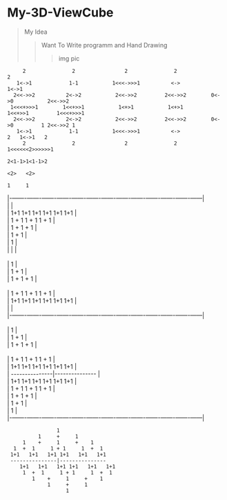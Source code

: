 # My-3D-ViewCube



>My Idea 
>>Want To Write programm and Hand Drawing
>>>img pic

                                                                                                   
         2               2                2               2                              2            
       1<->1            1-1           1<<<->>>1          <->                           1<->1         
      2<<->>2          2<->2           2<<->>2         2<<->>2        0<->0           2<<->>2        
     1<<<+>>>1        1<<+>>1           1<+>1           1<+>1        1<<+>>1         1<<<+>>>1        
      2<<->>2          2<->2           2<<->>2         2<<->>2        0<->0         1 2<<->>2 1      
       1<->1            1-1           1<<<->>>1          <->                       2   1<->1   2      
         2               2                2               2                       1<<<<<<2>>>>>>1     
                                                                                   2<1-1>1<1-1>2     
                                                                                     <2>   <2>          
                                                                                      1     1        
                                                                           
                                                                                
|-——-——-——-——-——-——-——-——-——-——-——-——-——| </br>
|                                       | </br>
|     1+1   1+1   1+1 1+1   1+1   1+1   | </br>
|     1  +  1     1 + 1     1  +  1     | </br>
|         1    +     1     +    1       | </br>
|             1     +     1             | </br>
|                   1                   | </br>
|                   |                   | </br>        
|                   1                   | </br>
|             1     +     1             | </br>
|        1    +     1     +    1        | </br>         
|     1  +  1     1 + 1     1  +  1     | </br>
|    1+1   1+1   1+1 1+1   1+1   1+1    | </br>
|                                       | </br>
|-——-——-——-——-——-——-——-——-——-——-——-——-——| </br>  
|                   1                   | </br>
|             1     +     1             | </br>
|        1    +     1     +    1        | </br>           
|      1  +  1    1 + 1     1  +  1     | </br>
|    1+1   1+1   1+1 1+1   1+1   1+1    | </br>
|    ---------------|---------------    | </br>
|    1+1   1+1   1+1 1+1   1+1   1+1    | </br>
|     1  +  1     1 + 1     1  +  1     | </br>
|        1    +     1     +    1        | </br>
|             1     +     1             | </br>
|                   1                   | </br>
|-——-——-——-——-——-——-——-——-——-——-——-——-——| </br>                  
                    
                    1
              1     +     1
         1    +     1     +    1                  
      1  +  1     1 + 1     1  +  1 
     1+1   1+1   1+1 1+1   1+1   1+1 
     ---------------|---------------
        1+1   1+1   1+1 1+1   1+1   1+1
         1  +  1     1 + 1     1  +  1
            1    +     1     +    1
                 1     +     1
                       1
                                                                                            
          
      
      
      
      
      
      
      
      
      
      
      
       
